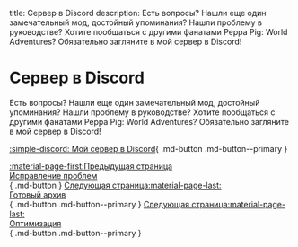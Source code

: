 title: Сервер в Discord
description: Есть вопросы? Нашли еще один замечательный мод, достойный упоминания? Нашли проблему в руководстве? Хотите пообщаться с другими фанатами Peppa Pig: World Adventures? Обязательно загляните в мой сервер в Discord!

# Сервер в Discord
Есть вопросы? Нашли еще один замечательный мод, достойный упоминания? Нашли проблему в руководстве? Хотите пообщаться с другими фанатами Peppa Pig: World Adventures? Обязательно загляните в мой сервер в Discord!

[:simple-discord: Мой сервер в Discord](https://discord.gg/zwmsQqExbQ){ .md-button .md-button--primary }

[:material-page-first:Предыдущая страница <br>Исправление проблем</br>](troubleshooting.md){ .md-button } [Следующая страница:material-page-last:<br>Готовый архив</br>](drag-and-drop-archive.md){ .md-button .md-button--primary } [Следующая страница:material-page-last: <br>Оптимизация</br>](optimization.md){ .md-button .md-button--primary }